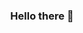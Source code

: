 <div align="center">

### Hello there <span style="display:inline-block; animation: wave 1.5s infinite;">👋</span>
